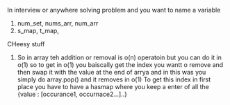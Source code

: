 In interview or anywhere solving problem and you want to name a variable

1. num_set, nums_arr, num_arr
2. s_map, t_map,

CHeesy stuff
1. So in array teh addition or removal is o(n) operatoin but you can do it in o(1)
   so to get in o(1) you baiscally get the index you wantt o remove and then swap it with the value at the end of arrya and in this was you simply do array.pop() and it removes in o(1)
   To get this index in first place you have to have a hasmap where you keep a enter of all the 
   {value : [occurance1, occurnace2...]..}
   